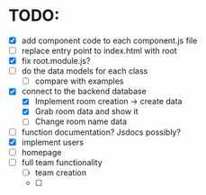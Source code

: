 # TODO:

- [x] add component code to each component.js file
- [ ] replace entry point to index.html with root
- [x] fix root.module.js?
- [ ] do the data models for each class
    - [ ] compare with examples
- [x] connect to the backend database
    - [x] Implement room creation -> create data
    - [x] Grab room data and show it
    - [ ] Change room name data
- [ ] function documentation? Jsdocs possibly?
- [x] implement users
- [ ] homepage
- [ ] full team functionality
    - [ ] team creation
    - [ ] 
